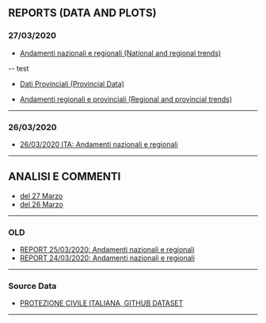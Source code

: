 ## REPORTS (DATA AND PLOTS)

### 27/03/2020

- [Andamenti nazionali e regionali (National and regional trends)](/RUN_27_03/RUN1/RUN.html)

-- test

- [Dati Provinciali (Provincial Data)](/RUN_27_03/RUN2/RUN.html)

- [Andamenti regionali e provinciali (Regional and provincial trends)](/RUN_27_03/RUN3/RUN.html)

---

### 26/03/2020

- [26/03/2020 ITA: Andamenti nazionali e regionali](/RUN_26_03/RUN.html)
<!-- <img src="images/dummy_thumbnail.jpg?raw=true"/> -->

---

## ANALISI E COMMENTI

- [del 27 Marzo](/ARTICLES/DES_27_03.md)
- [del 26 Marzo](/ARTICLES/DES_26_03.md)

---

### OLD

- [REPORT 25/03/2020: Andamenti nazionali e regionali](/RUN_25_03/RUN.html)
- [REPORT 24/03/2020: Andamenti nazionali e regionali](/RUN_24_03/RUN.html)

---

### Source Data

- [PROTEZIONE CIVILE ITALIANA, GITHUB DATASET](https://github.com/pcm-dpc/COVID-19)

---
